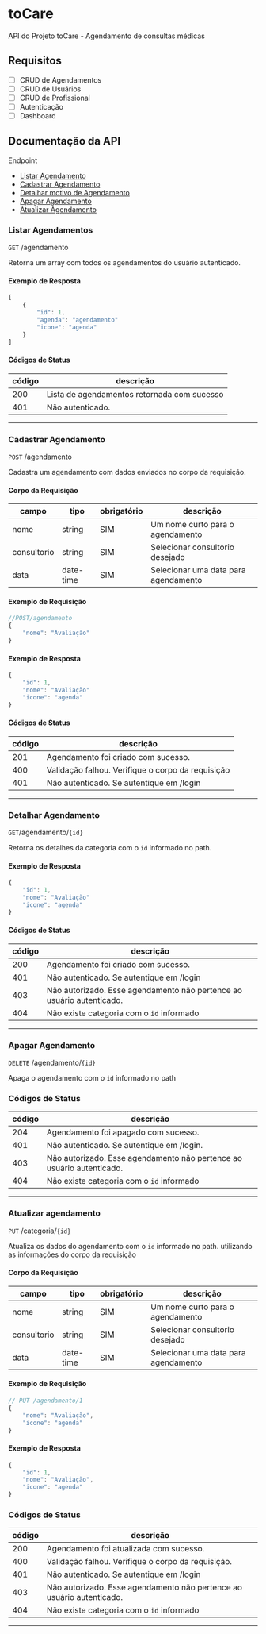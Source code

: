 # toCare
API do Projeto toCare - Agendamento de consultas médicas

## Requisitos

- [ ] CRUD de Agendamentos
- [ ] CRUD de Usuários
- [ ] CRUD de Profissional
- [ ] Autenticação
- [ ] Dashboard

## Documentação da API

Endpoint

- [Listar Agendamento](#listar-agendamento)
- [Cadastrar Agendamento](#cadastrar-agendamento)
- [Detalhar motivo de Agendamento](#detalhar-agendamento)
- [Apagar Agendamento](#apagar-agendamento)
- [Atualizar Agendamento](#atualizar-agendamento)

### Listar Agendamentos

`GET` /agendamento

Retorna um array com todos os agendamentos do usuário autenticado.

#### Exemplo de Resposta

```js
[
    {
        "id": 1,
        "agenda": "agendamento"
        "icone": "agenda"
    }
]
```

#### Códigos de Status

|código| descrição
|------| ---------
|200| Lista de agendamentos retornada com sucesso
|401| Não autenticado.

---

### Cadastrar Agendamento

`POST` /agendamento

Cadastra um agendamento com dados enviados no corpo da requisição.

#### Corpo da Requisição

|campo|tipo|obrigatório|descrição
|-----|----|-----------|---------
|nome|string|SIM|Um nome curto para o agendamento
|consultorio|string|SIM|Selecionar consultorio desejado
|data|date-time|SIM|Selecionar uma data para agendamento

#### Exemplo de Requisição

```js
//POST/agendamento
{
    "nome": "Avaliação"
}
```

#### Exemplo de Resposta
```js
{
    "id": 1,
    "nome": "Avaliação"
    "icone": "agenda"
}
```
#### Códigos de Status

|código| descrição
|------| ---------
|201| Agendamento foi criado com sucesso.
|400| Validação falhou. Verifique o corpo da requisição
|401| Não autenticado. Se autentique em /login

---

### Detalhar Agendamento

`GET`/agendamento/`{id}`

Retorna os detalhes da categoria com o `id` informado no path.

#### Exemplo de Resposta
```js
{
    "id": 1,
    "nome": "Avaliação"
    "icone": "agenda"
}
```

#### Códigos de Status

|código| descrição
|------| ---------
|200| Agendamento foi criado com sucesso.
|401| Não autenticado. Se autentique em /login
|403| Não autorizado. Esse agendamento não pertence ao usuário autenticado.
|404| Não existe categoria com o `id` informado
---

### Apagar Agendamento

`DELETE` /agendamento/`{id}`

Apaga o agendamento com o `id` informado no path

### Códigos de Status

|código| descrição
|------| ---------
|204| Agendamento foi apagado com sucesso.
|401| Não autenticado. Se autentique em /login.
|403| Não autorizado. Esse agendamento não pertence ao usuário autenticado.
|404| Não existe categoria com o `id` informado
---

### Atualizar agendamento

`PUT` /categoria/`{id}`

Atualiza os dados do agendamento com o `id` informado no path. utilizando as informações do corpo da requisição

#### Corpo da Requisição

|campo|tipo|obrigatório|descrição
|-----|----|-----------|---------
|nome|string|SIM|Um nome curto para o agendamento
|consultorio|string|SIM|Selecionar consultorio desejado
|data|date-time|SIM|Selecionar uma data para agendamento

#### Exemplo de Requisição

```js
// PUT /agendamento/1
{
    "nome": "Avaliação",
    "icone": "agenda"
}
```

#### Exemplo de Resposta
```js
{
    "id": 1,
    "nome": "Avaliação",
    "icone": "agenda"
}
```
### Códigos de Status

|código| descrição
|------| ---------
|200| Agendamento foi atualizada com sucesso.
|400| Validação falhou. Verifique o corpo da requisição.
|401| Não autenticado. Se autentique em /login
|403| Não autorizado. Esse agendamento não pertence ao usuário autenticado.
|404| Não existe categoria com o `id` informado
---



